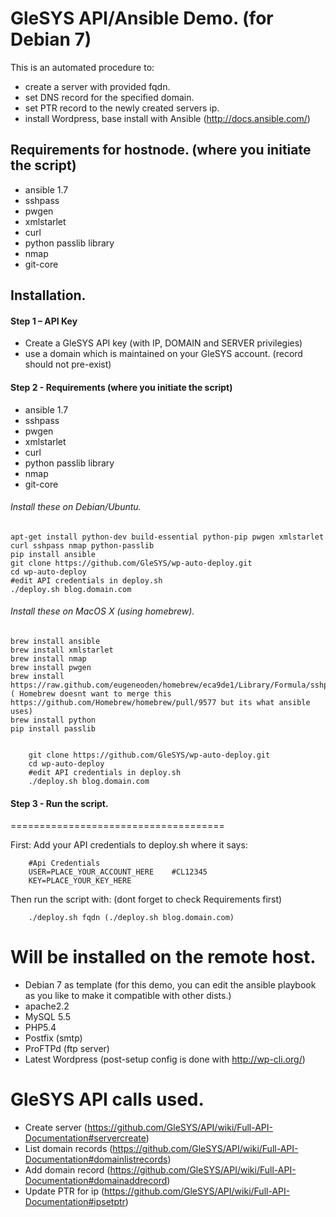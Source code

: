 # GleSYS API/Ansible Demo. (for Debian 7)

This is an automated procedure to:

  * create a server with provided fqdn.
  * set DNS record for the specified domain.
  * set PTR record to the newly created servers ip.
  * install Wordpress, base install with Ansible (http://docs.ansible.com/)


## Requirements for hostnode. (where you initiate the script)

   * ansible 1.7
   * sshpass
   * pwgen
   * xmlstarlet
   * curl
   * python passlib library
   * nmap
   * git-core


## Installation.


#### Step 1 – API Key

   * Create a GleSYS API key (with IP, DOMAIN and SERVER privilegies)
   * use a domain which is maintained on your GleSYS account. (record should not pre-exist)


#### Step 2 - Requirements (where you initiate the script)

   * ansible 1.7
   * sshpass
   * pwgen
   * xmlstarlet
   * curl
   * python passlib library
   * nmap
   * git-core


###### Install these on Debian/Ubuntu.


	apt-get install python-dev build-essential python-pip pwgen xmlstarlet curl sshpass nmap python-passlib
	pip install ansible 
	git clone https://github.com/GleSYS/wp-auto-deploy.git
	cd wp-auto-deploy
	#edit API credentials in deploy.sh
	./deploy.sh blog.domain.com


###### Install these on MacOS X (using homebrew).


	brew install ansible
	brew install xmlstarlet
	brew install nmap
	brew install pwgen
	brew install https://raw.github.com/eugeneoden/homebrew/eca9de1/Library/Formula/sshpass.rb ( Homebrew doesnt want to merge this https://github.com/Homebrew/homebrew/pull/9577 but its what ansible uses)
	brew install python
	pip install passlib

	
        git clone https://github.com/GleSYS/wp-auto-deploy.git
        cd wp-auto-deploy
        #edit API credentials in deploy.sh
        ./deploy.sh blog.domain.com



#### Step 3 - Run the script.
=====================================

First: Add your API credentials to deploy.sh where it says:


        #Api Credentials
        USER=PLACE_YOUR_ACCOUNT_HERE    #CL12345
        KEY=PLACE_YOUR_KEY_HERE


Then run the script with: (dont forget to check Requirements first)


        ./deploy.sh fqdn (./deploy.sh blog.domain.com)



Will be installed on the remote host.
=====================================

   * Debian 7 as template (for this demo, you can edit the ansible playbook  as you like to make it compatible with other dists.)
   * apache2.2
   * MySQL 5.5
   * PHP5.4
   * Postfix (smtp)
   * ProFTPd (ftp server)
   * Latest Wordpress (post-setup config is done with http://wp-cli.org/)


GleSYS API calls used.
======================

   * Create server (https://github.com/GleSYS/API/wiki/Full-API-Documentation#servercreate)
   * List domain records (https://github.com/GleSYS/API/wiki/Full-API-Documentation#domainlistrecords)
   * Add domain record (https://github.com/GleSYS/API/wiki/Full-API-Documentation#domainaddrecord)
   * Update PTR for ip (https://github.com/GleSYS/API/wiki/Full-API-Documentation#ipsetptr)
